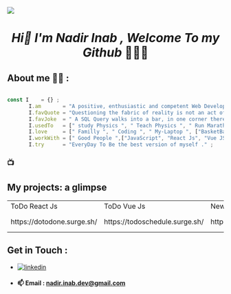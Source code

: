 ![](http://i.imgur.com/y8g506n.png?1)
<center>
<!--         ![hhgh](https://cdn.vectorstock.com/i/1000x1000/39/11/prog…oftware-development-web-page-vector-30433911.webp) ♟️ 🌗
       <img src="https://cdn.vectorstock.com/i/1000x1000/39/11/prog…oftware-development-web-page-vector-30433911.webp" width="600" height="400"> -->
       <h1 align="center"> <i> Hi👋 I'm <b>Nadir Inab</b> , Welcome To my Github </i> 👨🏽‍💻 </h1>
</center>

## About me 🙋‍♂️ : 

 ```javascript

 const I    = {} ; 
        I.am       = "A positive, enthusiastic and competent Web Developer" ;
        I.favQuote = "Questioning the fabric of reality is not an act of defiance, but a courageous pursuit of uncovering the hidden truths that shape our existence." ;
        I.favJoke  = " A SQL Query walks into a bar, in one corner there are two tables. The Query walks up and ask : Mind if I join you ?"
        I.usedTo   = [" study Physics ", " Teach Physics ", " Run Marathon "] ;
        I.love     = [" Familly ", " Coding ", " My-Laptop ", ["BasketBall ","Travelling","Camping"], ['life', 'The Universe']] ;
        I.workWith = [" Good People ",["JavaScript", "React Js", "Vue JS"], ["PHP", "Laravel","Symfony","SQL/MySQL","Redis"], ["CSS","Tailwindcss","Bootstrap"]] ;
        I.try      = "EveryDay To Be the best version of myself ." ;
 ```

### 📺

 ## My projects: a glimpse 
 <center>
       <table  style="color:bleu;">
<tbody>
<tr style="height: 22px;">
<td style="height: 22px;">ToDo React Js</td>
<td style="height: 22px;">ToDo Vue Js</td>
<td style="height: 22px;">NewYearCounter React Js</td>
<td style="height: 22px;">QR-Generator React Js</td>
</tr>
<tr style="height: 22px;">
  <td style="height: 22px;">https://dotodone.surge.sh/</td>
  <td style="height: 22px;">https://todoschedule.surge.sh/</td>
<td style="height: 22px;">https://newyearyoucode.surge.sh/</td>
  <td style="height: 22px;">https://qr-codegenerator.surge.sh/</td>
</tr>
</tbody>
</table>
 </center>
 
 ## Get in Touch : 
-  [![linkedin](https://img.shields.io/badge/linkedin-0A66C2?style=for-the-badge&logo=linkedin&logoColor=white)](https://www.linkedin.com/in/nadirinab/)
- #### 📫 Email   : nadir.inab.dev@gmail.com
